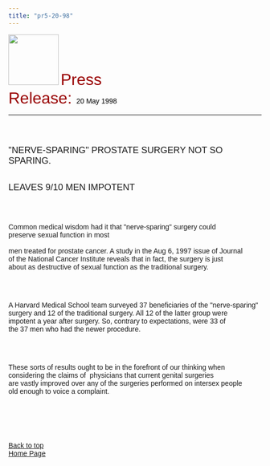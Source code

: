 ```yaml
---
title: "pr5-20-98"
---
```


  
  


<IMG SRC="/img/logo100.gif" HEIGHT="101" WIDTH="100" NATURALSIZEFLAG="0" ALIGN="BOTTOM" />  
<FONT FACE="Arial,Helvetica"><FONT COLOR="#990000" SIZE="+3">Press<br />Release: </FONT><FONT COLOR="#000000">20 May 1998</FONT>&nbsp; 

<HR ALIGN="LEFT" />
</P>
<br /><br />

<P>
  <FONT SIZE="+1">"NERVE-SPARING" PROSTATE SURGERY NOT SO SPARING.</FONT><br /><BR /><br /><FONT SIZE="+1">LEAVES 9/10 MEN IMPOTENT</FONT><A NAME="top"></A>
</P>

<br /><br />

<P>
  Common medical wisdom had it that "nerve-sparing" surgery could<br />preserve sexual function in most <BR /><br />men treated for prostate cancer. A study in the Aug 6, 1997 issue of Journal<br />of the National Cancer Institute reveals that in fact, the surgery is just<br />about as destructive of sexual function as the traditional surgery.
</P>

<br /><br />

<P>
  A Harvard Medical School team surveyed 37 beneficiaries of the "nerve-sparing"<br />surgery and 12 of the traditional surgery. All 12 of the latter group were<br />impotent a year after surgery. So, contrary to expectations, were 33 of<br />the 37 men who had the newer procedure.
</P>

<br /><br />

<P>
  These sorts of results ought to be in the forefront of our thinking when<br />considering the claims of&nbsp; physicians that current genital surgeries<br />are vastly improved over any of the surgeries performed on intersex people<br />old enough to voice a complaint. <BR /><br />&nbsp;
</P>

<br /><br />

<P>
  <A HREF="#top">Back to top</A>&nbsp;&nbsp;&nbsp;&nbsp;&nbsp;&nbsp;&nbsp;&nbsp;&nbsp;&nbsp;&nbsp;&nbsp;&nbsp;&nbsp;&nbsp;<br /><A HREF="http://www.isna.org/">Home Page</A> <BR /><br />&nbsp; <BR /><br />&nbsp; <BR /><br />&nbsp; <BR /><br />&nbsp;<br />